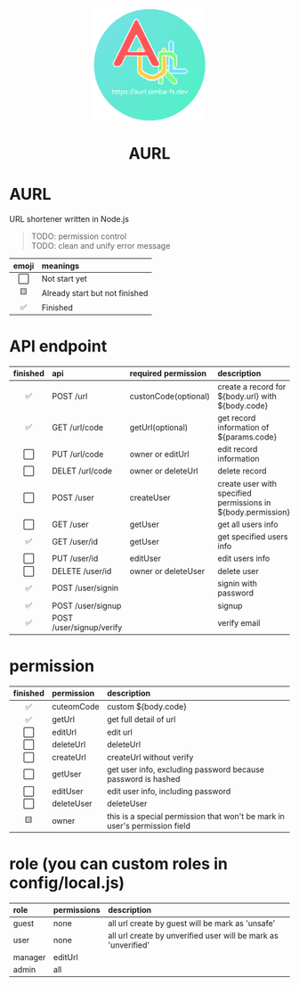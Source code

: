 <div align="center">	
<img src="./icon.png" alt="AURL" width=200>
<h1>AURL</h1>
</div>

# AURL
URL shortener written in Node.js

> TODO: permission control  
> TODO: clean and unify error message  

| emoji | meanings                       |
| :---: | :---                           |
| ⬜️    | Not start yet                  |
| 🟨    | Already start but not finished |
| ✅    | Finished                       |

# API endpoint
| finished | api                      | required permission  | description                                                  |
| :---:    | :---                     | :---                 | :---                                                         |
| ✅       | POST /url                | custonCode(optional) | create a record for ${body.url} with ${body.code}            |
| ✅       | GET /url/code            | getUrl(optional)     | get record information of ${params.code}                     |
| ⬜️       | PUT /url/code            | owner or editUrl     | edit record information                                      |
| ⬜️       | DELET /url/code          | owner or deleteUrl   | delete record                                                |
| ⬜️       | POST /user               | createUser           | create user with specified permissions in ${body.permission} |
| ⬜️       | GET /user                | getUser              | get all users info                                           |
| ✅       | GET /user/id             | getUser              | get specified users info                                     |
| ⬜️       | PUT /user/id             | editUser             | edit users info                                              |
| ⬜️       | DELETE /user/id          | owner or deleteUser  | delete user                                                  |
| ✅       | POST /user/signin        |                      | signin with password                                         |
| ✅       | POST /user/signup        |                      | signup                                                       |
| ✅       | POST /user/signup/verify |                      | verify email                                                 |

# permission
| finished | permission | description                                                                |
| :---:    | :---       | :---                                                                       |
| ✅       | cuteomCode | custom ${body.code}                                                        |
| ✅       | getUrl     | get full detail of url                                                     |
| ⬜️       | editUrl    | edit url                                                                   |
| ⬜️       | deleteUrl  | deleteUrl                                                                  |
| ⬜️       | createUrl  | createUrl without verify                                                   |
| ⬜️       | getUser    | get user info, excluding password because password is hashed               |
| ⬜️       | editUser   | edit user info, including password                                         |
| ⬜️       | deleteUser | deleteUser                                                                 |
| 🟨       | owner      | this is a special permission that won't be mark in user's permission field |

# role (you can custom roles in config/local.js)
| role    | permissions | description                                                    |
| :---    | :---        | :---                                                           |
| guest   | none        | all url create by guest will be mark as 'unsafe'               |
| user    | none        | all url create by unverified user will be mark as 'unverified' |
| manager | editUrl     |                                                                |
| admin   | all         |                                                                |
